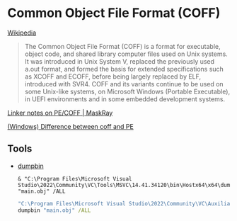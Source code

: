 # Common Object File Format (COFF)
[Wikipedia](https://en.wikipedia.org/wiki/COFF)

> The Common Object File Format (COFF) is a format for executable, object code, and shared library computer files used on Unix systems. It was introduced in Unix System V, replaced the previously used a.out format, and formed the basis for extended specifications such as XCOFF and ECOFF, before being largely replaced by ELF, introduced with SVR4. COFF and its variants continue to be used on some Unix-like systems, on Microsoft Windows (Portable Executable), in UEFI environments and in some embedded development systems.

[Linker notes on PE/COFF | MaskRay](https://maskray.me/blog/2023-12-03-linker-notes-on-pe-coff)

[(Windows) Difference between coff and PE](https://microsoft.public.masm.narkive.com/CM6R9Ixv/windows-difference-between-coff-and-pe)

## Tools
- [dumpbin](https://learn.microsoft.com/en-us/cpp/build/reference/dumpbin-reference)
  ```pwsh
  & "C:\Program Files\Microsoft Visual Studio\2022\Community\VC\Tools\MSVC\14.41.34120\bin\Hostx64\x64\dumpbin.exe" "main.obj" /ALL
  ```
  ```cmd
  "C:\Program Files\Microsoft Visual Studio\2022\Community\VC\Auxiliary\Build\vcvarsall.bat" x64
  dumpbin "main.obj" /ALL
  ```